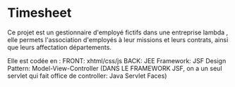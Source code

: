 # Timesheet


Ce projet est un gestionnaire d'employé fictifs dans une entreprise lambda , elle permets l'association d'employés à leur missions et leurs contrats, ainsi que leurs affectation départements.

Elle est codée en :
FRONT: xhtml/css/js 
BACK: JEE
Framework: JSF
Design Pattern: Model-View-Controller (DANS LE FRAMEWORK JSF, on a un seul servlet qui fait office de controller: Java Servlet Faces)
